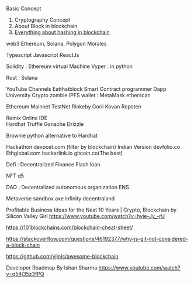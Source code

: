 
Basic Concept
1) Cryptography Concept
2) About Block in blockchain   
3) [Everything about hashing in blockchain](https://www.codebucket.in/post/blockchain/everything-about-hashing-in-blockchain)






web3
Ethereum, Solana, Polygon
Morales

Typescript
Javascript
ReactJs

Solidity : Ethereum virtual Machine
Vyper : in python

Rust : Solana

YouTube Channels
Eatthatblock
Smart Contract programmer
Dapp University
Crypto zombie
IPFS
wallet : MetaMask
etherscan

  Ethereum
    Mainnet
    TestNet
           Rinkeby
           Gorli
           Kovan
           Ropsten

Remix Online IDE            
Hardhat
Truffle
Ganache
Drizzle

Brownie python alternative to Hardhat

Hackathon
 devpost.com (filter by blockchain)
Indian Version devfolio.co
Ethglobal.com
hackerlink.io
gitcoin.co(The best)

Defi : Decentralized Finance
       Flash loan

NFT
d5

DAO : Decentralized autonomous organization
ENS

Metaverse
sandbox
axe infinity
decentraland



Profitable Business Ideas for the Next 10 Years | Crypto, Blockchain by  Silicon Valley Girl https://www.youtube.com/watch?v=hyje-Jy_-rU


https://101blockchains.com/blockchain-cheat-sheet/


https://stackoverflow.com/questions/46192377/why-is-git-not-considered-a-block-chain

https://github.com/yjjnls/awesome-blockchain

Developer Roadmap By Ishan Sharma https://www.youtube.com/watch?v=q54j35z3fPQ
